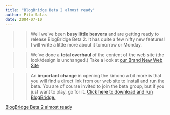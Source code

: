 ```yaml
---
title: "BlogBridge Beta 2 almost ready"
author: Pito Salas
date: 2004-07-10
---
```



>>

>> Well we've been **busy little beavers** and are getting ready to release
BlogBridge Beta 2. It has quite a few nifty new features! I will write a
little more about it tomorrow or Monday.

>>

>> We've done a **total overhaul** of the content of the web site (the
look/design is unchanged.) Take a look at [our Brand New Web
Site](<http://www.blogbridge.com.>)

>>

>> An **important change** in opening the kimono a bit more is that you will
find a direct link from our web site to install and run the beta. You are of
course invited to join the beta group, but if you just want to play, go for
it. [Click here to download and run
BlogBridge.](<http://www.blogbridge.com/download.htm>)


[BlogBridge Beta 2 almost ready](None)
